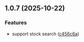 ## 1.0.7 (2025-10-22)


### Features

* support stock search ([c456c6a](https://github.com/LeekHub/leek-fund-lite/commit/c456c6a11f4f749a1d2eb6d9702346f2a3074f6e))



